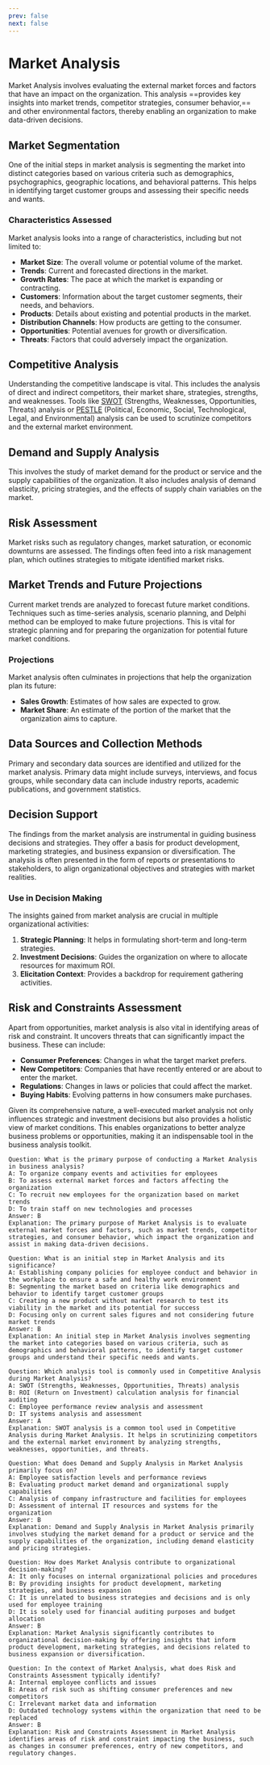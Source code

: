 ```yaml
---
prev: false
next: false
---
```


# Market Analysis

Market Analysis involves evaluating the external market forces and factors that have an impact on the organization. This analysis ==provides key insights into market trends, competitor strategies, consumer behavior,== and other environmental factors, thereby enabling an organization to make data-driven decisions.

## Market Segmentation

One of the initial steps in market analysis is segmenting the market into distinct categories based on various criteria such as demographics, psychographics, geographic locations, and behavioral patterns. This helps in identifying target customer groups and assessing their specific needs and wants.

### Characteristics Assessed

Market analysis looks into a range of characteristics, including but not limited to:

- **Market Size**: The overall volume or potential volume of the market.
- **Trends**: Current and forecasted directions in the market.
- **Growth Rates**: The pace at which the market is expanding or contracting.
- **Customers**: Information about the target customer segments, their needs, and behaviors.
- **Products**: Details about existing and potential products in the market.
- **Distribution Channels**: How products are getting to the consumer.
- **Opportunities**: Potential avenues for growth or diversification.
- **Threats**: Factors that could adversely impact the organization.

## Competitive Analysis

Understanding the competitive landscape is vital. This includes the analysis of direct and indirect competitors, their market share, strategies, strengths, and weaknesses. Tools like [SWOT](/content/gist/business-analysis/tools-techniques/swot-analysis.md) (Strengths, Weaknesses, Opportunities, Threats) analysis or [PESTLE](/content/gist/business-analysis/glossary.md#pestle-analysis) (Political, Economic, Social, Technological, Legal, and Environmental) analysis can be used to scrutinize competitors and the external market environment.

## Demand and Supply Analysis

This involves the study of market demand for the product or service and the supply capabilities of the organization. It also includes analysis of demand elasticity, pricing strategies, and the effects of supply chain variables on the market.

## Risk Assessment

Market risks such as regulatory changes, market saturation, or economic downturns are assessed. The findings often feed into a risk management plan, which outlines strategies to mitigate identified market risks.

## Market Trends and Future Projections

Current market trends are analyzed to forecast future market conditions. Techniques such as time-series analysis, scenario planning, and Delphi method can be employed to make future projections. This is vital for strategic planning and for preparing the organization for potential future market conditions.

### Projections

Market analysis often culminates in projections that help the organization plan its future:

- **Sales Growth**: Estimates of how sales are expected to grow.
- **Market Share**: An estimate of the portion of the market that the organization aims to capture.

## Data Sources and Collection Methods

Primary and secondary data sources are identified and utilized for the market analysis. Primary data might include surveys, interviews, and focus groups, while secondary data can include industry reports, academic publications, and government statistics.

## Decision Support

The findings from the market analysis are instrumental in guiding business decisions and strategies. They offer a basis for product development, marketing strategies, and business expansion or diversification. The analysis is often presented in the form of reports or presentations to stakeholders, to align organizational objectives and strategies with market realities.

### Use in Decision Making

The insights gained from market analysis are crucial in multiple organizational activities:

1. **Strategic Planning**: It helps in formulating short-term and long-term strategies.
2. **Investment Decisions**: Guides the organization on where to allocate resources for maximum ROI.
3. **Elicitation Context**: Provides a backdrop for requirement gathering activities.

## Risk and Constraints Assessment

Apart from opportunities, market analysis is also vital in identifying areas of risk and constraint. It uncovers threats that can significantly impact the business. These can include:

- **Consumer Preferences**: Changes in what the target market prefers.
- **New Competitors**: Companies that have recently entered or are about to enter the market.
- **Regulations**: Changes in laws or policies that could affect the market.
- **Buying Habits**: Evolving patterns in how consumers make purchases.

Given its comprehensive nature, a well-executed market analysis not only influences strategic and investment decisions but also provides a holistic view of market conditions. This enables organizations to better analyze business problems or opportunities, making it an indispensable tool in the business analysis toolkit.

```quiz
Question: What is the primary purpose of conducting a Market Analysis in business analysis?
A: To organize company events and activities for employees
B: To assess external market forces and factors affecting the organization
C: To recruit new employees for the organization based on market trends
D: To train staff on new technologies and processes
Answer: B
Explanation: The primary purpose of Market Analysis is to evaluate external market forces and factors, such as market trends, competitor strategies, and consumer behavior, which impact the organization and assist in making data-driven decisions.

Question: What is an initial step in Market Analysis and its significance?
A: Establishing company policies for employee conduct and behavior in the workplace to ensure a safe and healthy work environment
B: Segmenting the market based on criteria like demographics and behavior to identify target customer groups
C: Creating a new product without market research to test its viability in the market and its potential for success
D: Focusing only on current sales figures and not considering future market trends
Answer: B
Explanation: An initial step in Market Analysis involves segmenting the market into categories based on various criteria, such as demographics and behavioral patterns, to identify target customer groups and understand their specific needs and wants.

Question: Which analysis tool is commonly used in Competitive Analysis during Market Analysis?
A: SWOT (Strengths, Weaknesses, Opportunities, Threats) analysis
B: ROI (Return on Investment) calculation analysis for financial auditing
C: Employee performance review analysis and assessment
D: IT systems analysis and assessment
Answer: A
Explanation: SWOT analysis is a common tool used in Competitive Analysis during Market Analysis. It helps in scrutinizing competitors and the external market environment by analyzing strengths, weaknesses, opportunities, and threats.

Question: What does Demand and Supply Analysis in Market Analysis primarily focus on?
A: Employee satisfaction levels and performance reviews
B: Evaluating product market demand and organizational supply capabilities
C: Analysis of company infrastructure and facilities for employees
D: Assessment of internal IT resources and systems for the organization
Answer: B
Explanation: Demand and Supply Analysis in Market Analysis primarily involves studying the market demand for a product or service and the supply capabilities of the organization, including demand elasticity and pricing strategies.

Question: How does Market Analysis contribute to organizational decision-making?
A: It only focuses on internal organizational policies and procedures
B: By providing insights for product development, marketing strategies, and business expansion
C: It is unrelated to business strategies and decisions and is only used for employee training
D: It is solely used for financial auditing purposes and budget allocation
Answer: B
Explanation: Market Analysis significantly contributes to organizational decision-making by offering insights that inform product development, marketing strategies, and decisions related to business expansion or diversification.

Question: In the context of Market Analysis, what does Risk and Constraints Assessment typically identify?
A: Internal employee conflicts and issues
B: Areas of risk such as shifting consumer preferences and new competitors
C: Irrelevant market data and information
D: Outdated technology systems within the organization that need to be replaced
Answer: B
Explanation: Risk and Constraints Assessment in Market Analysis identifies areas of risk and constraint impacting the business, such as changes in consumer preferences, entry of new competitors, and regulatory changes.
```
